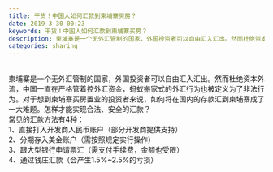 ```yaml
---
title: 干货！中国人如何汇款到柬埔寨买房？
date: 2019-3-30 00:23
keywords: 干货！中国人如何汇款到柬埔寨买房？
description: 柬埔寨是一个无外汇管制的国家，外国投资者可以自由汇入汇出。然而杜绝资本外流，中国一直在严格管着控外汇资金，蚂蚁搬家式的外汇行为也被定义为了非法行为。对于想到柬埔寨买房置业的投资者来说，如何将在国内的存款汇到柬埔寨成了一大难题。怎样才能实现合
categories: sharing
---
```

<td class="t_f" id="postmessage_3343126">

<br/>
柬埔寨是一个无外汇管制的国家，外国投资者可以自由汇入汇出。然而杜绝资本外流，中国一直在严格管着控外汇资金，蚂蚁搬家式的外汇行为也被定义为了非法行为。对于想到柬埔寨买房置业的投资者来说，如何将在国内的存款汇到柬埔寨成了一大难题。怎样才能实现合法、安全的汇款？<br/>
常见的汇款方法有4种：<br/>
1、直接打入开发商人民币账户（部分开发商提供支持）<br/>
2、分期存入美金账户（需按照规定实行操作）<br/>
3、跟大型银行申请票汇（需支付手续费，金额也受限）<br/>
4、通过钱庄汇款（会产生1.5%~2.5%的亏损）</td>
